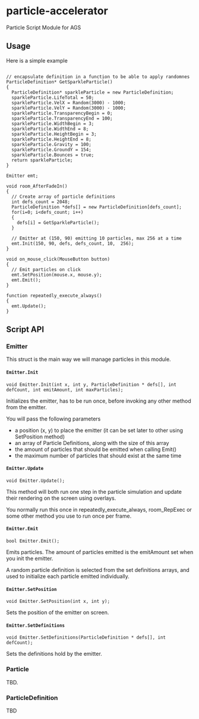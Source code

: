 # particle-accelerator
Particle Script Module for AGS

## Usage

Here is a simple example

```AGS Script

// encapsulate definition in a function to be able to apply randomnes
ParticleDefinition* GetSparkleParticle()
{
  ParticleDefinition* sparkleParticle = new ParticleDefinition;
  sparkleParticle.LifeTotal = 50;
  sparkleParticle.VelX = Random(3000) - 1000;
  sparkleParticle.VelY = Random(3000) - 1000;
  sparkleParticle.TransparencyBegin = 0;
  sparkleParticle.TransparencyEnd = 100;
  sparkleParticle.WidthBegin = 3;
  sparkleParticle.WidthEnd = 8;
  sparkleParticle.HeightBegin = 3;
  sparkleParticle.HeightEnd = 8;
  sparkleParticle.Gravity = 100;
  sparkleParticle.GroundY = 154;
  sparkleParticle.Bounces = true;
  return sparkleParticle;
}

Emitter emt;

void room_AfterFadeIn()
{
  // Create array of particle definitions
  int defs_count = 2048;
  ParticleDefinition *defs[] = new ParticleDefinition[defs_count];
  for(i=0; i<defs_count; i++)
  {
    defs[i] = GetSparkleParticle();
  }
  
  // Emitter at (150, 90) emitting 10 particles, max 256 at a time
  emt.Init(150, 90, defs, defs_count, 10,  256);
}

void on_mouse_click(MouseButton button)
{
  // Emit particles on click
  emt.SetPosition(mouse.x, mouse.y);
  emt.Emit();
}

function repeatedly_execute_always()
{
  emt.Update();
}
```

## Script API

### Emitter

This struct is the main way we will manage particles in this module.

#### `Emitter.Init`
```AGS Script
void Emitter.Init(int x, int y, ParticleDefinition * defs[], int defCount, int emitAmount, int maxParticles);
```

Initializes the emitter, has to be run once, before invoking any other method from the emitter.

You will pass the following parameters

- a position (x, y) to place the emitter (it can be set later to other using SetPosition method)
- an array of Particle Definitions, along with the size of this array
- the amount of particles that should be emitted when calling Emit()
- the maximum number of particles that should exist at the same time

#### `Emitter.Update`
```AGS Script
void Emitter.Update();
```

This method will both run one step in the particle simulation and update their rendering on the screen using overlays.

You normally run this once in repeatedly_execute_always, room_RepExec or some other method you use to run once per frame.

#### `Emitter.Emit`
```AGS Script
bool Emitter.Emit();
```

Emits particles. The amount of particles emitted is the emitAmount set when you init the emitter.

A random particle definition is selected from the set definitions arrays, and used to initialize each particle emitted individually.

#### `Emitter.SetPosition`
```AGS Script
void Emitter.SetPosition(int x, int y);
```

Sets the position of the emitter on screen.

#### `Emitter.SetDefinitions`
```AGS Script
void Emitter.SetDefinitions(ParticleDefinition * defs[], int defCount);
```

Sets the definitions hold by the emitter.

### Particle

TBD.

### ParticleDefinition

TBD

